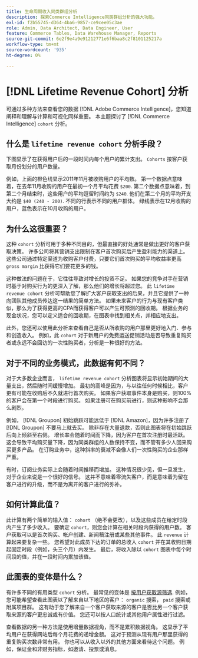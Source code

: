 ```yaml
---
title: 生命周期收入同类群组分析
description: 探索Commerce Intelligence同类群组分析的强大功能。
exl-id: f2b55745-d364-4ba6-9857-ce9cee05c3ae
role: Admin, Data Architect, Data Engineer, User
feature: Commerce Tables, Data Warehouse Manager, Reports
source-git-commit: 6e2f9e4a9e91212771e6f6baa8c2f8101125217a
workflow-type: tm+mt
source-wordcount: '935'
ht-degree: 0%

---
```


# [!DNL Lifetime Revenue Cohort] 分析

可通过多种方法来查看您的数据 [!DNL Adobe Commerce Intelligence]，您知道阐释和理解与计算和可视化同样重要。 本主题探讨了 [!DNL Commerce Intelligence] `cohort` 分析。

## 什么是 `lifetime revenue cohort` 分析手段？

下图显示了在获得用户后的一段时间内每个用户的累计支出。 `Cohorts` 按客户获取月份划分的用户数量。

例如，上面的橙色线显示2011年11月被收购用户的平均数。 第一个数据点意味着，在去年11月收购的用户在最初一个月平均花费 `$200`. 第二个数据点意味着，到第二个月结束时，这些用户的平均逗留时间约为 `$240`. 他们在第二个月的平均开支大约是 `$40 (240 - 200)`. 不同的行表示不同的用户群体。 绿线表示在12月收购的用户，蓝色表示在10月收购的用户。

## 为什么这很重要？

这种 `cohort` 分析可用于多种不同目的，但最直接的好处通常是做出更好的客户获取决策。 许多公司将其营销支出限制在客户首次购买后产生盈利能力的渠道上。 这些公司通过特定渠道为收购客户付费，只要它们首次购买的平均收益率更高 `gross margin` 比获得它们要花更多的钱。

这种做法的问题在于，它往往导致对增长的投资不足。 如果您的竞争对手在营销时基于对购买行为的更深入了解，那么他们的增长将超过您。 此 `lifetime revenue cohort` 分析可帮助您了解扩大客户获取支出的后果，并且它提供了一种向团队其他成员传达这一结果的简单方法。 如果未来客户的行为与现有客户类似，那么为了获得更高的CPA而获得客户可以产生可预测的回收期。 根据业务的现金状况，您可以定义适合的回收期，在图表中找到相关点，并相应地支出。

此外，您还可以使用此分析来查看自己是否从所收购的用户那里更好地入门、参与和创造收入。 例如，此 `cohort` 对于新用户的免费运送促销活动是否导致重复购买者或永远不会回访的一次性购买者，分析是一种很好的方法。

## 对于不同的业务模式，此数据有何不同？

对于大多数企业而言， `lifetime revenue cohort` 分析图表将显示初始期间的大量支出，然后随时间缓慢增加。 最初的高峰是因为，与以往任何时候相比，客户更有可能在收购后不久就进行首次购买。 如果客户获取事件本身是购买，则100%的客户会在第一个时段进行购买。 如果注册可在购买前进行，则这种影响不会那么剧烈。

例如， [!DNL Groupon] 初始跳跃可能远低于 [!DNL Amazon]，因为许多注册了 [!DNL Groupon] 不要马上就去买。 除非存在大量退款，否则此图表将在初始跳跃后向上倾斜至右侧。 增长率会随着时间而下降，因为客户在首次注册时最活跃。 这会导致平均购买量下降，因为同类群组的人数保持不变，而不管有多少人回来购买更多产品。 在订购业务中，这种斜率的衰减不会像人们一次性购买的企业那样严重。

有时，订阅业务实际上会随着时间推移而增加。 这种情况很少见，但一旦发生，对于企业来说是一个很好的信号。 这并不意味着零流失客户，而是意味着为留在客户进行的升级，而不是为离开的客户进行的弥补。

## 如何计算此值？

此计算有两个简单的输入值： `cohort` （绝不会更改），以及这些成员在给定时段内产生了多少收入。 要确定 `cohort`，则您会计算在相关时段内获得的用户数。 客户获取可以是首次购买、帐户创建、新闻稿注册或某些其他事件。 此 `revenue` 计算起来要复杂一些。 您希望对此成员下达的订单的总收入 `cohort` 并在其收购日期起固定时段（例如，头三个月）内发生。 最后，将收入除以 `cohort` 图表中每个时间段的值，并在一段时间内累加该值。

## 此图表的变体是什么？

有许多不同的有用类型 `cohort` 分析。 最常见的变体是 [按用户获取源筛选](../analysis/most-value-source-channel.md). 例如，您可能希望查看此图表以了解来自以下地区的客户： `organic` 搜索， `paid` 搜索或附属项目群。 这有助于您了解来自一个客户获取来源的客户是否比另一个客户获取来源的客户更忠诚或有价值。 您还可以按人口统计或其他用户属性进行过滤。

查看数据的另一种方法是使用增量数据视角，而不是累积数据视角。 这显示了平均用户在获得网站后每个月花费的递增金额。 这对于预测从现有用户那里获得的重复购买次数非常有用。 你也可以从收入以外的其他方面来看待这个问题。 例如，保证金和非财务指标，如邀请、投票或消息。

